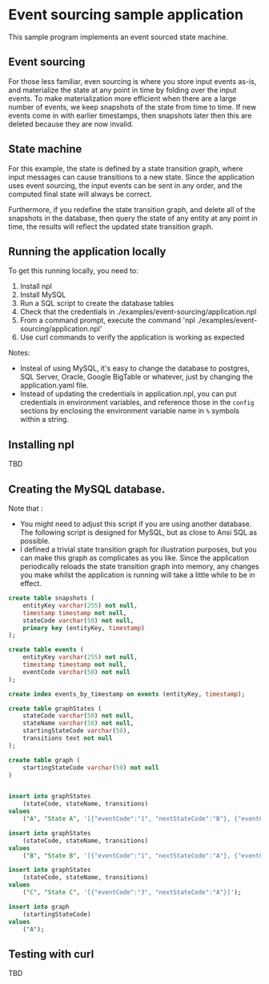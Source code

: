 # Event sourcing sample application

This sample program implements an event sourced state machine.

## Event sourcing

For those less familiar, even sourcing is where you store input events as-is,
and materialize the state at any point in time by folding over the input events.
To make materialization more efficient when there are a large number of events,
we keep snapshots of the state from time to time. If new events come in with
earlier timestamps, then snapshots later then this are deleted because they are
now invalid.

## State machine

For this example, the state is defined by a state transition graph, where input
messages can cause transitions to a new state. Since the application uses event
sourcing, the input events can be sent in any order, and the computed final
state will always be correct.

Furthermore, if you redefine the state transition graph, and delete all of the
snapshots in the database, then query the state of any entity at any point in
time, the results will reflect the updated state transition graph.

## Running the application locally

To get this running locally, you need to:

1. Install npl
2. Install MySQL
3. Run a SQL script to create the database tables
4. Check that the credentials in ./examples/event-sourcing/application.npl
5. From a command prompt, execute the command 'npl ./examples/event-sourcing/application.npl'
6. Use curl commands to verify the application is working as expected

Notes:

-   Insteal of using MySQL, it's easy to change the database to postgres, SQL Server, Oracle, Google BigTable or whatever, just by changing the application.yaml file.
-   Instead of updating the credentials in application.npl, you can put credentials in environment variables, and reference those in the `config` sections by enclosing the environment variable name in `%` symbols within a string.

## Installing npl

TBD

## Creating the MySQL database.

Note that :

-   You might need to adjust this script if you are using another database. The
    following script is designed for MySQL, but as close to Ansi SQL as possible.
-   I defined a trivial state transition graph for illustration purposes, but
    you can make this graph as complicates as you like. Since the application
    periodically reloads the state transition graph into memory, any changes you
    make whilst the application is running will take a little while to be in effect.

```sql
create table snapshots (
    entityKey varchar(255) not null,
    timestamp timestamp not null,
    stateCode varchar(50) not null,
    primary key (entityKey, timestamp)
);

create table events (
    entityKey varchar(255) not null,
    timestamp timestamp not null,
    eventCode varchar(50) not null
);

create index events_by_timestamp on events (entityKey, timestamp);

create table graphStates (
    stateCode varchar(50) not null,
    stateName varchar(50) not null,
    startingStateCode varchar(50),
    transitions text not null
);

create table graph (
    startingStateCode varchar(50) not null
)


insert into graphStates
    (stateCode, stateName, transitions)
values
    ("A", "State A", '[{"eventCode":"1", "nextStateCode":"B"}, {"eventCode":"2", "nextStateCode":"C"}]');

insert into graphStates
    (stateCode, stateName, transitions)
values
    ("B", "State B", '[{"eventCode":"1", "nextStateCode":"A"}, {"eventCode":"2", "nextStateCode":"C"}]');

insert into graphStates
    (stateCode, stateName, transitions)
values
    ("C", "State C", '[{"eventCode":"3", "nextStateCode":"A"}]');

insert into graph
    (startingStateCode)
values
    ("A");
```

## Testing with curl

TBD
